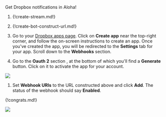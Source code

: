 Get Dropbox notifications in Aloha!

1. {!create-stream.md!}

1. {!create-bot-construct-url.md!}

1. Go to your [Dropbox apps page](https://www.dropbox.com/developers/apps).
   Click on **Create app** near the top-right corner, and follow the on-screen
   instructions to create an app. Once you've created the app, you will be
   redirected to the **Settings** tab for your app. Scroll down to the
   **Webhooks** section.

1. Go to the **Oauth 2** section , at the bottom of which you'll find a **Generate**
   button. Click on it to activate the app for your account.

![](/static/images/integrations/dropbox/oauth2_generate.png)

1. Set **Webhook URIs** to the URL constructed above and click **Add**.
   The status of the webhook should say **Enabled**.

{!congrats.md!}

![](/static/images/integrations/dropbox/001.png)
